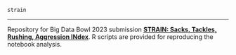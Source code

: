 `strain`

---

Repository for Big Data Bowl 2023 submission [**STRAIN: Sacks, Tackles, Rushing, Aggression INdex**](https://www.kaggle.com/code/statsinthewild/strain-sacks-tackles-rushing-aggression-index). R scripts are provided for reproducing the notebook analysis.

